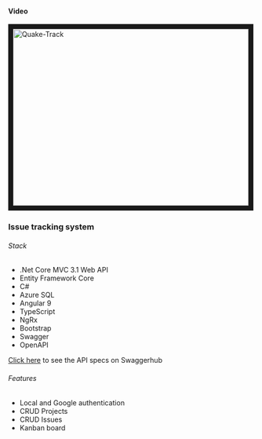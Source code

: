#### Video


<a href="http://www.youtube.com/watch?feature=player_embedded&v=GWJO15UdmUk" 
target="_blank"><img src="http://img.youtube.com/vi/GWJO15UdmUk/0.jpg" 
alt="Quake-Track" width="480" height="360" border="10" /></a>


### Issue tracking system


###### Stack
-   .Net Core MVC 3.1 Web API
-   Entity Framework Core
-   C#
-   Azure SQL
-   Angular 9
-   TypeScript
-   NgRx
-   Bootstrap
-   Swagger
-   OpenAPI


[Click here](https://app.swaggerhub.com/apis-docs/eozgit/Quake-Track/v10) to see the API specs on Swaggerhub


###### Features
-   Local and Google authentication
-   CRUD Projects
-   CRUD Issues
-   Kanban board  
